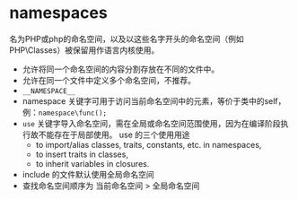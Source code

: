 # namespaces

名为PHP或php的命名空间，以及以这些名字开头的命名空间（例如PHP\Classes）被保留用作语言内核使用。

- 允许将同一个命名空间的内容分割存放在不同的文件中。
- 允许在同一个文件中定义多个命名空间，不推荐。
- `__NAMESPACE__`
- namespace 关键字可用于访问当前命名空间中的元素，等价于类中的self，例：`namespace\func();`
- `use` 关键字导入命名空间，需在全局或命名空间范围使用，因为在编译阶段执行故不能存在于局部使用。
  use 的三个使用用途
  - to import/alias classes, traits, constants, etc. in namespaces,
  - to insert traits in classes,
  - to inherit variables in closures.
- include 的文件默认使用全局命名空间
- 查找命名空间顺序为 当前命名空间 > 全局命名空间

